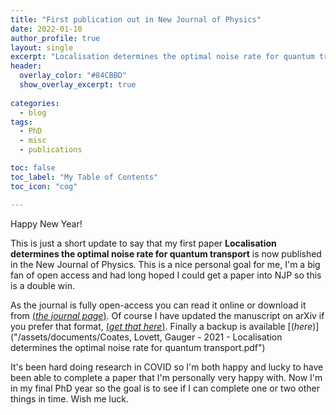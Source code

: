 ```yaml
---
title: "First publication out in New Journal of Physics"
date: 2022-01-10
author_profile: true
layout: single
excerpt: "Localisation determines the optimal noise rate for quantum transport is now available publically in the New Journal Physics"
header:
  overlay_color: "#84CBBD"
  show_overlay_excerpt: true
  
categories:
  - blog
tags:
  - PhD
  - misc
  - publications

toc: false
toc_label: "My Table of Contents"
toc_icon: "cog"

---
```

Happy New Year! 

This is just a short update to say that my first paper **Localisation determines the optimal noise rate for quantum transport** is now published in the New Journal of Physics. 
This is a nice personal goal for me, I'm a big fan of open access and had long hoped I could get a paper into NJP so this is a double win. 

As the journal is fully open-access you can read it online or download it from [(_the journal page_)](https://iopscience.iop.org/article/10.1088/1367-2630/ac3b2c). 
Of course I have updated the manuscript on arXiv if you prefer that format, [(_get that here_)](https://arxiv.org/abs/2106.12567). 
Finally a backup is available [(_here_)]("/assets/documents/Coates, Lovett, Gauger - 2021 - Localisation determines the optimal noise rate for quantum transport.pdf")

It's been hard doing research in COVID so I'm both happy and lucky to have been able to complete a paper that I'm personally very happy with. 
Now I'm in my final PhD year so the goal is to see if I can complete one or two other things in time. Wish me luck. 
